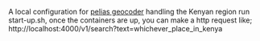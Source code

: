 A local configuration for [pelias geocoder](https://github.com/pelias/docker) handling the Kenyan region
run start-up.sh, once the containers are up, you can make a http request like;
    http://localhost:4000/v1/search?text=whichever_place_in_kenya